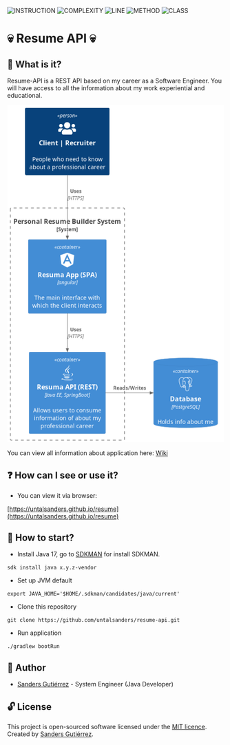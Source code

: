 ![INSTRUCTION](https://img.shields.io/badge/instruction--coverage-100.00%25-brightgreen.svg)
![COMPLEXITY](https://img.shields.io/badge/complexity-1.00-brightgreen.svg)
![LINE](https://img.shields.io/badge/line--coverage-100.00%25-brightgreen.svg)
![METHOD](https://img.shields.io/badge/method--coverage-100.00%25-brightgreen.svg)
![CLASS](https://img.shields.io/badge/class--coverage-100.00%25-brightgreen.svg)

# :skull: Resume API :skull:

## :thought_balloon: What is it?

Resume-API is a REST API based on my career as a Software Engineer. 
You will have access to all the information about my work 
experiential and educational.

![Context diagram about application](docs/puml/context_diagram.png "Context Diagram")

You can view all information about application here: [Wiki](https://github.com/untalsanders/resume-api/wiki)

## :question: How can I see or use it?

- You can view it via browser:

[https://untalsanders.github.io/resume](https://untalsanders.github.io/resume)

## :rocket: How to start?

- Install Java 17, go to [SDKMAN](https://sdkman.io/install) for install SDKMAN.

```shell
sdk install java x.y.z-vendor
```

- Set up JVM default 

```shell
export JAVA_HOME='$HOME/.sdkman/candidates/java/current'
```

- Clone this repository

```shell
git clone https://github.com/untalsanders/resume-api.git
```

- Run application

```shell
./gradlew bootRun
```

## :wolf: Author

- [Sanders Gutiérrez](https://untalsanders.github.io) - System Engineer (Java Developer)

## :unlock: License

This project is open-sourced software licensed under the [MIT licence](LICENSE). Created by [Sanders Gutiérrez](https://untalsanders.github.io).

